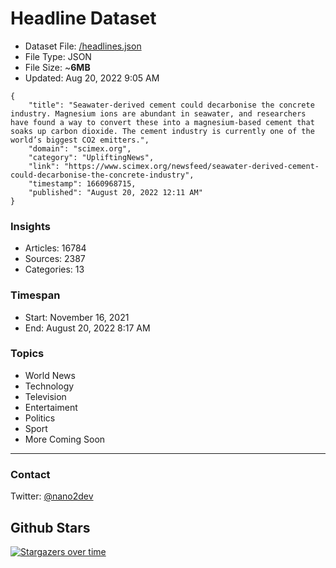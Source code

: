 # Headline Dataset

- Dataset File: [/headlines.json](https://raw.githubusercontent.com/fwd/news/master/headlines.json) 
- File Type: JSON
- File Size: ~**6MB**
- Updated: Aug 20, 2022 9:05 AM

```
{
    "title": "Seawater-derived cement could decarbonise the concrete industry. Magnesium ions are abundant in seawater, and researchers have found a way to convert these into a magnesium-based cement that soaks up carbon dioxide. The cement industry is currently one of the world’s biggest CO2 emitters.",
    "domain": "scimex.org",
    "category": "UpliftingNews",
    "link": "https://www.scimex.org/newsfeed/seawater-derived-cement-could-decarbonise-the-concrete-industry",
    "timestamp": 1660968715,
    "published": "August 20, 2022 12:11 AM"
}
```

### Insights

- Articles: 16784
- Sources: 2387
- Categories: 13

### Timespan

- Start: November 16, 2021
- End: August 20, 2022 8:17 AM

### Topics

- World News
- Technology
- Television
- Entertaiment
- Politics
- Sport
- More Coming Soon

---

### Contact 

Twitter: [@nano2dev](https://twitter.com/nano2dev)

## Github Stars

[![Stargazers over time](https://starchart.cc/fwd/news.svg)](https://starchart.cc/fwd/news)
	